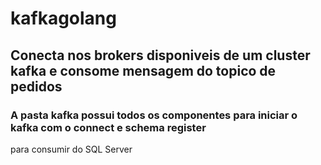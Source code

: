 # kafkagolang
## Conecta nos brokers disponiveis de um cluster kafka e consome mensagem do topico de pedidos


### A pasta kafka possui todos os componentes para iniciar o kafka com o connect e schema register
para consumir do SQL Server
